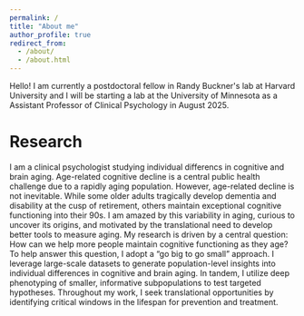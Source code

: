 ```yaml
---
permalink: /
title: "About me"
author_profile: true
redirect_from: 
  - /about/
  - /about.html
---
```


Hello! I am currently a postdoctoral fellow in Randy Buckner's lab at Harvard University and I will be starting a lab at the University of Minnesota as a Assistant Professor of Clinical Psychology in August 2025. 

Research
======
I am a clinical psychologist studying individual differencs in cognitive and brain aging. Age-related cognitive decline is a central public health challenge due to a rapidly aging population. However, age-related decline is not inevitable. While some older adults tragically develop dementia and disability at the cusp of retirement, others maintain exceptional cognitive functioning into their 90s. I am amazed by this variability in aging, curious to uncover its origins, and motivated by the translational need to develop better tools to measure aging. My research is driven by a central question: How can we help more people maintain cognitive functioning as they age? To help answer this question, I adopt a “go big to go small” approach. I leverage large-scale datasets to generate population-level insights into individual differences in cognitive and brain aging. In tandem, I utilize deep phenotyping of smaller, informative subpopulations to test targeted hypotheses. Throughout my work, I seek translational opportunities by identifying critical windows in the lifespan for prevention and treatment.